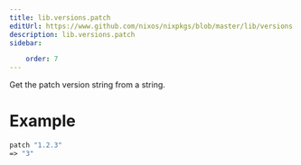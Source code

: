 ```yaml
---
title: lib.versions.patch
editUrl: https://www.github.com/nixos/nixpkgs/blob/master/lib/versions.nix#L54C11
description: lib.versions.patch
sidebar:

    order: 7
---
```


Get the patch version string from a string.

# Example

```nix
patch "1.2.3"
=> "3"
```



